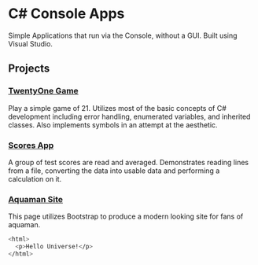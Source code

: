 # C# Console Apps

Simple Applications that run via the Console, without a GUI. Built using Visual Studio.

## Projects

### [TwentyOne Game]()

Play a simple game of 21. Utilizes most of the basic concepts of C# development including error handling, enumerated variables, and inherited classes. Also implements symbols in an attempt at the aesthetic.

### [Scores App]()

A group of test scores are read and averaged. Demonstrates reading lines from a file, converting the data into usable data and performing a calculation on it.

### [Aquaman Site](https://github.com/GenoSophy/HTML_-_CSS_Projects/tree/main/Sample_Projects/bootstrap4_project)

This page utilizes Bootstrap to produce a modern looking site for fans of aquaman.



```bash
<html>
  <p>Hello Universe!</p>
</html>